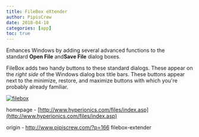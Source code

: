 ```yaml
---
title: FileBox eXtender
author: PipisCrew
date: 2018-04-18
categories: [app]
toc: true
---
```


Enhances Windows by adding several advanced functions to the standard **Open File** and**Save File** dialog boxes.

FileBox adds two handy buttons to these standard dialogs. These appear on the *right side* of the Windows dialog box title bars. These buttons appear next to the minimize, restore, and maximize buttons with which you're probably already familiar.

[![](https://www.pipiscrew.com/wp-content/uploads/2011/12/filebox.png "filebox")](https://www.pipiscrew.com/wp-content/uploads/2011/12/filebox.png)

homepage - [http://www.hyperionics.com/files/index.asp](http://www.hyperionics.com/files/index.asp)

origin - http://www.pipiscrew.com/?p=166 filebox-extender